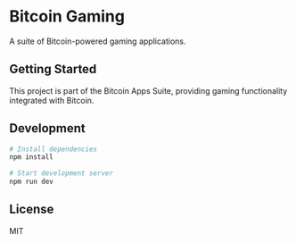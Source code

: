 # Bitcoin Gaming

A suite of Bitcoin-powered gaming applications.

## Getting Started

This project is part of the Bitcoin Apps Suite, providing gaming functionality integrated with Bitcoin.

## Development

```bash
# Install dependencies
npm install

# Start development server
npm run dev
```

## License

MIT